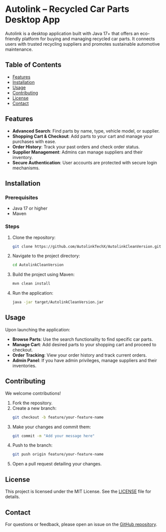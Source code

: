 # Autolink – Recycled Car Parts Desktop App

Autolink is a desktop application built with Java 17+ that offers an eco-friendly platform for buying and managing recycled car parts. It connects users with trusted recycling suppliers and promotes sustainable automotive maintenance.

## Table of Contents

- [Features](#features)  
- [Installation](#installation)  
- [Usage](#usage)  
- [Contributing](#contributing)  
- [License](#license)  
- [Contact](#contact)

## Features

- **Advanced Search**: Find parts by name, type, vehicle model, or supplier.  
- **Shopping Cart & Checkout**: Add parts to your cart and manage your purchases with ease.  
- **Order History**: Track your past orders and check order status.  
- **Supplier Management**: Admins can manage suppliers and their inventory.  
- **Secure Authentication**: User accounts are protected with secure login mechanisms.  

## Installation

### Prerequisites

- Java 17 or higher  
- Maven  

### Steps

1. Clone the repository:
   ```bash
   git clone https://github.com/AutolinkTechX/AutolinkCleanVersion.git
   ```

2. Navigate to the project directory:
   ```bash
   cd AutolinkCleanVersion
   ```

3. Build the project using Maven:
   ```bash
   mvn clean install
   ```

4. Run the application:
   ```bash
   java -jar target/AutolinkCleanVersion.jar
   ```

## Usage

Upon launching the application:

- **Browse Parts**: Use the search functionality to find specific car parts.  
- **Manage Cart**: Add desired parts to your shopping cart and proceed to checkout.  
- **Order Tracking**: View your order history and track current orders.  
- **Admin Panel**: If you have admin privileges, manage suppliers and their inventories.  

## Contributing

We welcome contributions!

1. Fork the repository.  
2. Create a new branch:
   ```bash
   git checkout -b feature/your-feature-name
   ```
3. Make your changes and commit them:
   ```bash
   git commit -m "Add your message here"
   ```
4. Push to the branch:
   ```bash
   git push origin feature/your-feature-name
   ```
5. Open a pull request detailing your changes.

## License

This project is licensed under the MIT License. See the [LICENSE](LICENSE) file for details.

## Contact

For questions or feedback, please open an issue on the [GitHub repository](https://github.com/AutolinkTechX/AutolinkCleanVersion/issues).
